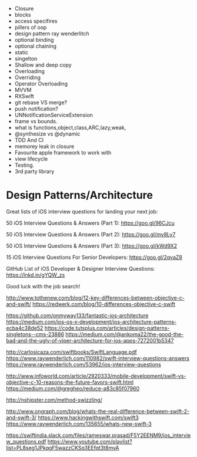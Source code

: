 * Closure
* blocks
* access specifires
* pillers of oop
* design pattern ray wenderlitch
* optional binding 
* optional chaining 
* static
* singelton
* Shallow and deep copy
* Overloading
* Overriding
* Operator Overloading
* MVVM
* RXSwift
* git rebase VS merge?
* push notification?
* UNNotificationServiceExtension
* frame vs bounds.
* what is functions,object,class,ARC,lazy,weak,
* @synthesize vs @dynamic
* TDD And CI
* memorey leak in closure
* Favourite apple framework to work with
* view lifecycle
* Testing.
* 3rd party library

# Design Patterns/Architecture
Great lists of iOS interview questions for landing your next job:

50 iOS Interview Questions & Answers (Part 1): 
https://goo.gl/96CJcu

50 iOS Interview Questions & Answers (Part 2):
https://goo.gl/my8Ly7

50 iOS Interview Questions & Answers (Part 3):
https://goo.gl/kWd9X2

15 iOS Interview Questions For Senior Developers:
https://goo.gl/2qyaZ8

GitHub List of iOS Developer & Designer Interview Questions: https://lnkd.in/gYQW_zs

Good luck with the job search!

http://www.tothenew.com/blog/12-key-differences-between-objective-c-and-swift/
https://redwerk.com/blog/10-differences-objective-c-swift

https://github.com/onmyway133/fantastic-ios-architecture
https://medium.com/ios-os-x-development/ios-architecture-patterns-ecba4c38de52
https://code.tutsplus.com/articles/design-patterns-singletons--cms-23886
https://medium.com/@ankoma22/the-good-the-bad-and-the-ugly-of-viper-architecture-for-ios-apps-7272001b5347

http://carlosicaza.com/swiftbooks/SwiftLanguage.pdf
https://www.raywenderlich.com/110982/swift-interview-questions-answers
https://www.raywenderlich.com/53962/ios-interview-questions

http://www.infoworld.com/article/2920333/mobile-development/swift-vs-objective-c-10-reasons-the-future-favors-swift.html
https://medium.com/@gregheo/reduce-a83c85f07960

http://nshipster.com/method-swizzling/

http://www.ongraph.com/blog/whats-the-real-difference-between-swift-2-and-swift-3/
https://www.hackingwithswift.com/swift3
https://www.raywenderlich.com/135655/whats-new-swift-3

https://swiftindia.slack.com/files/rameswar.prasad/F5Y2EENM9/ios_interview_questions.pdf
https://www.youtube.com/playlist?list=PL8seg1JPkqgF5wazzCKSq3EEfqt3t8mvA


